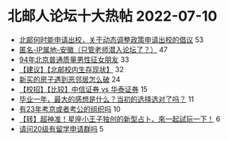 # 北邮人论坛十大热帖 2022-07-10

- [北邮何时能申请出校，关于动态调整政策申请出校的倡议](https://bbs.byr.cn/article/Talking/6354975) 53
- [匿名-IP属地-安徽（只管老师潜入论坛了？）](https://bbs.byr.cn/article/Feeling/3190243) 47
- [94年北京普通质量男性征女朋友](https://bbs.byr.cn/article/Friends/2027322) 33
- [【建议】【北邮校内生存现状】](https://bbs.byr.cn/article/Picture/3325020) 32
- [新买的房子遇到恶邻居怎么破](https://bbs.byr.cn/article/Home/133381) 24
- [【校招】【比较】中信证券 vs 华泰证券](https://bbs.byr.cn/article/Job/2167700) 15
- [毕业一年，最大的感想是什么？当初的选择选对了吗？](https://bbs.byr.cn/article/WorkLife/1188806) 11
- [有23年考京或者考公的组织吗](https://bbs.byr.cn/article/CivilServant/48732) 10
- [【转】超神准！星座小王子独创的新型占卜、來一起試玩一下！](https://bbs.byr.cn/article/Constellations/326533) 6
- [请问20级有留学申请群吗](https://bbs.byr.cn/article/GoAbroad/387481) 5


